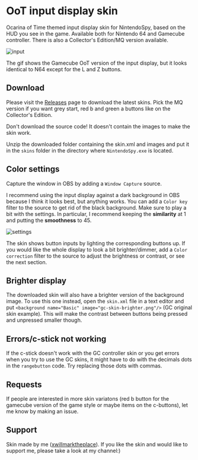 # OoT input display skin
Ocarina of Time themed input display skin for NintendoSpy, based on the HUD you see in the game. Available both for Nintendo 64 and Gamecube controller. There is also a Collector's Edition/MQ version available.

![input](https://github.com/xwmtp/oot-input-display/blob/master/docs/gc-input-2.gif)

The gif shows the Gamecube OoT version of the input display, but it looks identical to N64 except for the L and Z buttons.

## Download
Please visit the [Releases](https://github.com/xwmtp/oot-input-display/releases) page to download the latest skins. Pick the MQ version if you want grey start, red b and green a buttons like on the Collector's Edition.

Don't download the source code! It doesn't contain the images to make the skin work.

Unzip the downloaded folder containing the skin.xml and images and put it in the ```skins``` folder in the directory where ```NintendoSpy.exe``` is located.

## Color settings
Capture the window in OBS by adding a ```Window Capture``` source.

I recommend using the input display against a dark background in OBS because I think it looks best, but anything works. You can add a ```Color key``` filter to the source to get rid of the black background. Make sure to play a bit with the settings. In particular, I recommend keeping the **similarity** at 1 and putting the **smoothness** to 45.

![settings](https://github.com/xwmtp/oot-input-display/blob/master/docs/obs-settings.png)

The skin shows button inputs by lighting the corresponding buttons up. If you would like the whole display to look a bit brighter/dimmer, add a ```Color correction``` filter to the source to adjust the brightness or contrast, or see the next section.

## Brighter display
The downloaded skin will also have a brighter version of the background image. To use this one instead, open the ```skin.xml``` file in a text editor and put ```<background name="Basic" image="gc-skin-brighter.png"/>``` (GC original skin example). This will make the contrast between buttons being pressed and unpressed smaller though.

## Errors/c-stick not working
If the c-stick doesn't work with the GC controller skin or you get errors when you try to use the GC skins, it might have to do with the decimals dots in the ```rangebutton``` code. Try replacing those dots with commas.

## Requests
If people are interested in more skin variatons (red b button for the gamecube version of the game style or maybe items on the c-buttons), let me know by making an issue.

## Support
Skin made by me ([xwillmarktheplace](https://twitch.tv/xwillmarktheplace)). If you like the skin and would like to support me, please take a look at my channel:)
